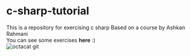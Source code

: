 # c-sharp-tutorial
<div>
This is a repository for exercising c sharp  Based on a course by Ashkan Rahmani<br>
You can see some exercises <b>here</b> :)
</div>
<img src="https://raw.githubusercontent.com/gist/theAdityaNVS/f5b585d1082da2dffffea32434f37956/raw/7f9552d0a179b4f84059259fa878199e369b069c/GitHub-logo.gif" title="octacat git">
